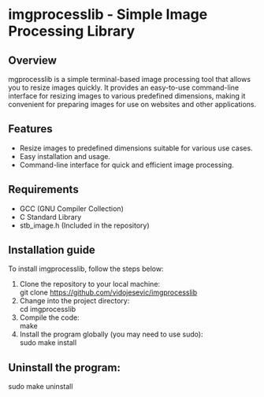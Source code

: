 # imgprocesslib - Simple Image Processing Library
## Overview 
mgprocesslib is a simple terminal-based image processing tool that allows you to resize images quickly. It provides an easy-to-use command-line interface for resizing images to various predefined dimensions, making it convenient for preparing images for use on websites and other applications.

## Features
- Resize images to predefined dimensions suitable for various use cases.<br />
- Easy installation and usage.<br />
- Command-line interface for quick and efficient image processing.<br />

## Requirements
- GCC (GNU Compiler Collection)
- C Standard Library
- stb_image.h (Included in the repository)<br />

## Installation guide
To install imgprocesslib, follow the steps below: <br />
1. Clone the repository to your local machine:<br />
git clone https://github.com/vidojesevic/imgprocesslib
2. Change into the project directory:<br />
cd imgprocesslib <br />
3. Compile the code:<br />
make <br />
4. Install the program globally (you may need to use sudo):<br />
sudo make install <br />
## Uninstall the program:
sudo make uninstall<br />
